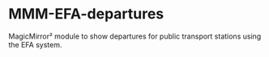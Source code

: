 # MMM-EFA-departures
MagicMirror² module to show departures for public transport stations using the EFA system.
